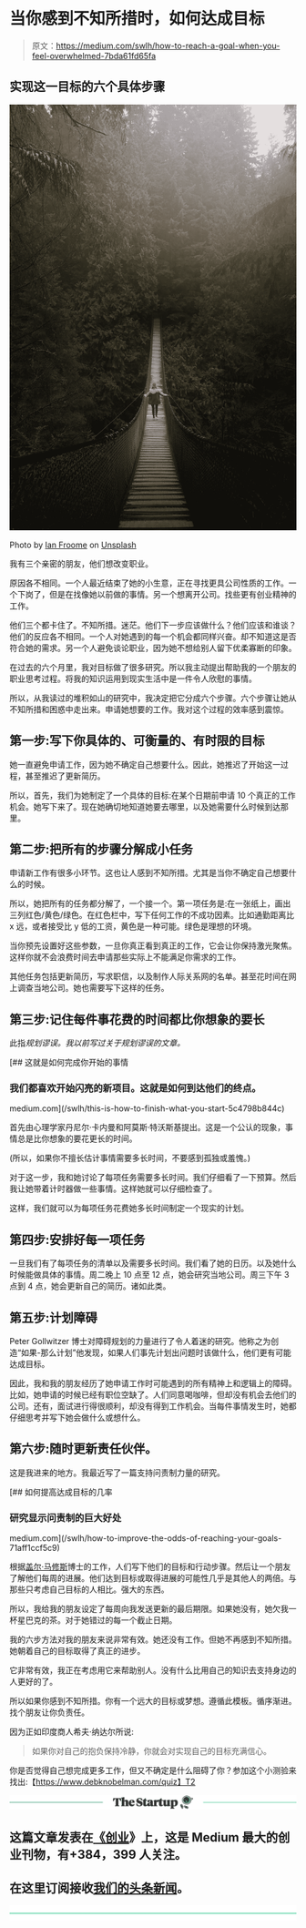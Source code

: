# 当你感到不知所措时，如何达成目标

> 原文：<https://medium.com/swlh/how-to-reach-a-goal-when-you-feel-overwhelmed-7bda61fd65fa>

## 实现这一目标的六个具体步骤

![](img/7403ab60986b5065ab3feb7735c2b5ab.png)

Photo by [Ian Froome](https://unsplash.com/photos/riEiamlDV4Y?utm_source=unsplash&utm_medium=referral&utm_content=creditCopyText) on [Unsplash](https://unsplash.com/search/photos/goal?utm_source=unsplash&utm_medium=referral&utm_content=creditCopyText)

我有三个亲密的朋友，他们想改变职业。

原因各不相同。一个人最近结束了她的小生意，正在寻找更具公司性质的工作。一个下岗了，但是在找像她以前做的事情。另一个想离开公司。找些更有创业精神的工作。

他们三个都卡住了。不知所措。迷茫。他们下一步应该做什么？他们应该和谁谈？他们的反应各不相同。一个人对她遇到的每一个机会都同样兴奋。却不知道这是否符合她的需求。另一个人避免谈论职业，因为她不想给别人留下优柔寡断的印象。

在过去的六个月里，我对目标做了很多研究。所以我主动提出帮助我的一个朋友的职业思考过程。将我的知识运用到现实生活中是一件令人欣慰的事情。

所以，从我读过的堆积如山的研究中，我决定把它分成六个步骤。六个步骤让她从不知所措和困惑中走出来。申请她想要的工作。我对这个过程的效率感到震惊。

## 第一步:写下你具体的、可衡量的、有时限的目标

她一直避免申请工作，因为她不确定自己想要什么。因此，她推迟了开始这一过程，甚至推迟了更新简历。

所以，首先，我们为她制定了一个具体的目标:在某个日期前申请 10 个真正的工作机会。她写下来了。现在她确切地知道她要去哪里，以及她需要什么时候到达那里。

## 第二步:把所有的步骤分解成小任务

申请新工作有很多小环节。这也让人感到不知所措。尤其是当你不确定自己想要什么的时候。

所以，她把所有的任务都分解了，一个接一个。第一项任务是:在一张纸上，画出三列红色/黄色/绿色。在红色栏中，写下任何工作的不成功因素。比如通勤距离比 x 远，或者接受比 y 低的工资，黄色是一种可能。绿色是理想的环境。

当你预先设置好这些参数，一旦你真正看到真正的工作，它会让你保持激光聚焦。这样你就不会浪费时间去申请那些实际上不能满足你需求的工作。

其他任务包括更新简历，写求职信，以及制作人际关系网的名单。甚至花时间在网上调查当地公司。她也需要写下这样的任务。

## 第三步:记住每件事花费的时间都比你想象的要长

此指*规划谬误。我以前写过关于规划谬误的文章。*

[](/swlh/this-is-how-to-finish-what-you-start-5c4798b844c) [## 这就是如何完成你开始的事情

### 我们都喜欢开始闪亮的新项目。这就是如何到达他们的终点。

medium.com](/swlh/this-is-how-to-finish-what-you-start-5c4798b844c) 

首先由心理学家丹尼尔·卡内曼和阿莫斯·特沃斯基提出。这是一个公认的现象，事情总是比你想象的要花更长的时间。

(所以，如果你不擅长估计事情需要多长时间，不要感到孤独或羞愧。)

对于这一步，我和她讨论了每项任务需要多长时间。我们仔细看了一下预算。然后我让她带着计时器做一些事情。这样她就可以仔细检查了。

这样，我们就可以为每项任务花费她多长时间制定一个现实的计划。

## 第四步:安排好每一项任务

一旦我们有了每项任务的清单以及需要多长时间。我们看了她的日历。以及她什么时候能做具体的事情。周二晚上 10 点至 12 点，她会研究当地公司。周三下午 3 点到 4 点，她会更新自己的简历。诸如此类。

## 第五步:计划障碍

Peter Gollwitzer 博士对障碍规划的力量进行了令人着迷的研究。他称之为创造“如果-那么计划”他发现，如果人们事先计划出问题时该做什么，他们更有可能达成目标。

因此，我和我的朋友经历了她申请工作时可能遇到的所有精神上和逻辑上的障碍。比如，她申请的时候已经有职位空缺了。人们同意喝咖啡，但却没有机会去他们的公司。还有，面试进行得很顺利，却没有得到工作机会。当每件事情发生时，她都仔细思考并写下她会做什么或想什么。

## 第六步:随时更新责任伙伴。

这是我进来的地方。我最近写了一篇支持问责制力量的研究。

[](/swlh/how-to-improve-the-odds-of-reaching-your-goals-71aff1ccf5c9) [## 如何提高达成目标的几率

### 研究显示问责制的巨大好处

medium.com](/swlh/how-to-improve-the-odds-of-reaching-your-goals-71aff1ccf5c9) 

根据[盖尔·马修斯](https://www.dominican.edu/dominicannews/study-highlights-strategies-for-achieving-goals)博士的工作，人们写下他们的目标和行动步骤。然后让一个朋友了解他们每周的进展。他们达到目标或取得进展的可能性几乎是其他人的两倍。与那些只考虑自己目标的人相比。强大的东西。

所以，我给我的朋友设定了每周向我发送更新的最后期限。如果她没有，她欠我一杯星巴克的茶。对于她错过的每一个截止日期。

我的六步方法对我的朋友来说非常有效。她还没有工作。但她不再感到不知所措。她朝着自己的目标取得了真正的进步。

它非常有效，我正在考虑用它来帮助别人。没有什么比用自己的知识去支持身边的人更好的了。

所以如果你感到不知所措。你有一个远大的目标或梦想。遵循此模板。循序渐进。找个朋友让你负责任。

因为正如印度商人希夫·纳达尔所说:

> 如果你对自己的抱负保持冷静，你就会对实现自己的目标充满信心。

你是否觉得自己想完成更多工作，但又不确定是什么阻碍了你？参加这个小测验来找出:【https://www.debknobelman.com/quiz】T2

[![](img/308a8d84fb9b2fab43d66c117fcc4bb4.png)](https://medium.com/swlh)

## 这篇文章发表在[《创业](https://medium.com/swlh)》上，这是 Medium 最大的创业刊物，有+384，399 人关注。

## 在这里订阅接收[我们的头条新闻](http://growthsupply.com/the-startup-newsletter/)。

[![](img/b0164736ea17a63403e660de5dedf91a.png)](https://medium.com/swlh)